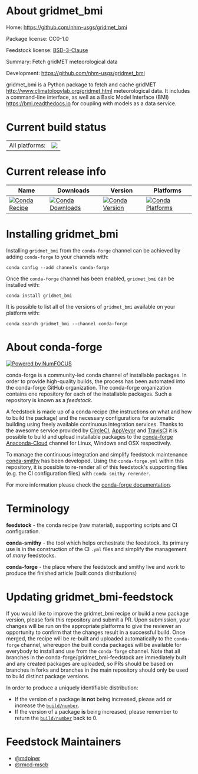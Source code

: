 About gridmet_bmi
=================

Home: https://github.com/nhm-usgs/gridmet_bmi

Package license: CC0-1.0

Feedstock license: [BSD-3-Clause](https://github.com/conda-forge/gridmet_bmi-feedstock/blob/master/LICENSE.txt)

Summary: Fetch gridMET meteorological data

Development: https://github.com/nhm-usgs/gridmet_bmi

gridmet_bmi is a Python package to fetch and cache gridMET
<http://www.climatologylab.org/gridmet.html> meteorological
data. It includes a command-line interface, as well as a Basic
Model Interface (BMI) <https://bmi.readthedocs.io> for coupling
with models as a data service.


Current build status
====================


<table><tr><td>All platforms:</td>
    <td>
      <a href="https://dev.azure.com/conda-forge/feedstock-builds/_build/latest?definitionId=11647&branchName=master">
        <img src="https://dev.azure.com/conda-forge/feedstock-builds/_apis/build/status/gridmet_bmi-feedstock?branchName=master">
      </a>
    </td>
  </tr>
</table>

Current release info
====================

| Name | Downloads | Version | Platforms |
| --- | --- | --- | --- |
| [![Conda Recipe](https://img.shields.io/badge/recipe-gridmet_bmi-green.svg)](https://anaconda.org/conda-forge/gridmet_bmi) | [![Conda Downloads](https://img.shields.io/conda/dn/conda-forge/gridmet_bmi.svg)](https://anaconda.org/conda-forge/gridmet_bmi) | [![Conda Version](https://img.shields.io/conda/vn/conda-forge/gridmet_bmi.svg)](https://anaconda.org/conda-forge/gridmet_bmi) | [![Conda Platforms](https://img.shields.io/conda/pn/conda-forge/gridmet_bmi.svg)](https://anaconda.org/conda-forge/gridmet_bmi) |

Installing gridmet_bmi
======================

Installing `gridmet_bmi` from the `conda-forge` channel can be achieved by adding `conda-forge` to your channels with:

```
conda config --add channels conda-forge
```

Once the `conda-forge` channel has been enabled, `gridmet_bmi` can be installed with:

```
conda install gridmet_bmi
```

It is possible to list all of the versions of `gridmet_bmi` available on your platform with:

```
conda search gridmet_bmi --channel conda-forge
```


About conda-forge
=================

[![Powered by NumFOCUS](https://img.shields.io/badge/powered%20by-NumFOCUS-orange.svg?style=flat&colorA=E1523D&colorB=007D8A)](http://numfocus.org)

conda-forge is a community-led conda channel of installable packages.
In order to provide high-quality builds, the process has been automated into the
conda-forge GitHub organization. The conda-forge organization contains one repository
for each of the installable packages. Such a repository is known as a *feedstock*.

A feedstock is made up of a conda recipe (the instructions on what and how to build
the package) and the necessary configurations for automatic building using freely
available continuous integration services. Thanks to the awesome service provided by
[CircleCI](https://circleci.com/), [AppVeyor](https://www.appveyor.com/)
and [TravisCI](https://travis-ci.com/) it is possible to build and upload installable
packages to the [conda-forge](https://anaconda.org/conda-forge)
[Anaconda-Cloud](https://anaconda.org/) channel for Linux, Windows and OSX respectively.

To manage the continuous integration and simplify feedstock maintenance
[conda-smithy](https://github.com/conda-forge/conda-smithy) has been developed.
Using the ``conda-forge.yml`` within this repository, it is possible to re-render all of
this feedstock's supporting files (e.g. the CI configuration files) with ``conda smithy rerender``.

For more information please check the [conda-forge documentation](https://conda-forge.org/docs/).

Terminology
===========

**feedstock** - the conda recipe (raw material), supporting scripts and CI configuration.

**conda-smithy** - the tool which helps orchestrate the feedstock.
                   Its primary use is in the construction of the CI ``.yml`` files
                   and simplify the management of *many* feedstocks.

**conda-forge** - the place where the feedstock and smithy live and work to
                  produce the finished article (built conda distributions)


Updating gridmet_bmi-feedstock
==============================

If you would like to improve the gridmet_bmi recipe or build a new
package version, please fork this repository and submit a PR. Upon submission,
your changes will be run on the appropriate platforms to give the reviewer an
opportunity to confirm that the changes result in a successful build. Once
merged, the recipe will be re-built and uploaded automatically to the
`conda-forge` channel, whereupon the built conda packages will be available for
everybody to install and use from the `conda-forge` channel.
Note that all branches in the conda-forge/gridmet_bmi-feedstock are
immediately built and any created packages are uploaded, so PRs should be based
on branches in forks and branches in the main repository should only be used to
build distinct package versions.

In order to produce a uniquely identifiable distribution:
 * If the version of a package **is not** being increased, please add or increase
   the [``build/number``](https://conda.io/docs/user-guide/tasks/build-packages/define-metadata.html#build-number-and-string).
 * If the version of a package **is** being increased, please remember to return
   the [``build/number``](https://conda.io/docs/user-guide/tasks/build-packages/define-metadata.html#build-number-and-string)
   back to 0.

Feedstock Maintainers
=====================

* [@mdpiper](https://github.com/mdpiper/)
* [@rmcd-mscb](https://github.com/rmcd-mscb/)

